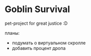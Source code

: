 # Goblin Survival

pet-project for great justice :D

​планы:

- подумать о виртуальном скролле
- добавить процент дропа
